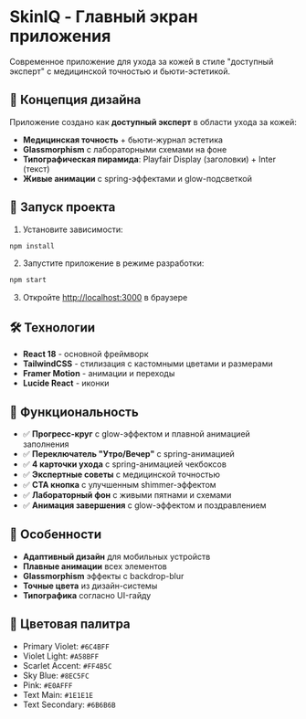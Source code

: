 # SkinIQ - Главный экран приложения

Современное приложение для ухода за кожей в стиле "доступный эксперт" с медицинской точностью и бьюти-эстетикой.

## 🎨 Концепция дизайна

Приложение создано как **доступный эксперт** в области ухода за кожей:

- **Медицинская точность** + бьюти-журнал эстетика
- **Glassmorphism** с лабораторными схемами на фоне
- **Типографическая пирамида**: Playfair Display (заголовки) + Inter (текст)
- **Живые анимации** с spring-эффектами и glow-подсветкой

## 🚀 Запуск проекта

1. Установите зависимости:
```bash
npm install
```

2. Запустите приложение в режиме разработки:
```bash
npm start
```

3. Откройте [http://localhost:3000](http://localhost:3000) в браузере

## 🛠 Технологии

- **React 18** - основной фреймворк
- **TailwindCSS** - стилизация с кастомными цветами и размерами
- **Framer Motion** - анимации и переходы
- **Lucide React** - иконки

## 📱 Функциональность

- ✅ **Прогресс-круг** с glow-эффектом и плавной анимацией заполнения
- ✅ **Переключатель "Утро/Вечер"** с spring-анимацией
- ✅ **4 карточки ухода** с spring-анимацией чекбоксов
- ✅ **Экспертные советы** с медицинской точностью
- ✅ **CTA кнопка** с улучшенным shimmer-эффектом
- ✅ **Лабораторный фон** с живыми пятнами и схемами
- ✅ **Анимация завершения** с glow-эффектом и поздравлением

## 🎯 Особенности

- **Адаптивный дизайн** для мобильных устройств
- **Плавные анимации** всех элементов
- **Glassmorphism** эффекты с backdrop-blur
- **Точные цвета** из дизайн-системы
- **Типографика** согласно UI-гайду

## 📐 Цветовая палитра

- Primary Violet: `#6C4BFF`
- Violet Light: `#A58BFF`
- Scarlet Accent: `#FF4B5C`
- Sky Blue: `#8EC5FC`
- Pink: `#E0AFFF`
- Text Main: `#1E1E1E`
- Text Secondary: `#6B6B6B`